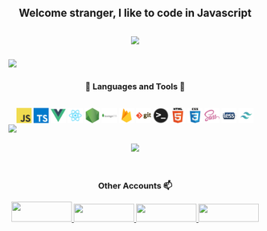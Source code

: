 <h2 align="center"> Welcome stranger, I like to code in Javascript <h2>

<p align="center">
  <img width="250" src="https://media.giphy.com/media/jIgXf4hgbHCeKiXpvt/giphy.gif">
</p>


<img src="https://yata-apix-a9caea66-ad78-425f-aa08-e292558ebb65.lss.locawebcorp.com.br/b7c7dbff38ae4f419c94ce8d2254b9d9.png"> 

<h3 align='center'>🚀 Languages and Tools 🚀</h3>

<br/>
<div align='center'>
<code><img height="30" src="https://raw.githubusercontent.com/github/explore/80688e429a7d4ef2fca1e82350fe8e3517d3494d/topics/javascript/javascript.png"></code>
  <code><img height="30" src="https://raw.githubusercontent.com/github/explore/80688e429a7d4ef2fca1e82350fe8e3517d3494d/topics/typescript/typescript.png"></code>
<code><img height="30" src="https://raw.githubusercontent.com/github/explore/80688e429a7d4ef2fca1e82350fe8e3517d3494d/topics/vue/vue.png"></code>
<code><img height="30" src="https://raw.githubusercontent.com/github/explore/80688e429a7d4ef2fca1e82350fe8e3517d3494d/topics/react/react.png"></code>
<code><img height="30" src="https://raw.githubusercontent.com/github/explore/80688e429a7d4ef2fca1e82350fe8e3517d3494d/topics/nodejs/nodejs.png"></code>
<code><img height="30" src="https://raw.githubusercontent.com/github/explore/80688e429a7d4ef2fca1e82350fe8e3517d3494d/topics/mongodb/mongodb.png"></code>
<code><img height="30" src="https://raw.githubusercontent.com/github/explore/80688e429a7d4ef2fca1e82350fe8e3517d3494d/topics/firebase/firebase.png"></code>
<code><img height="30" src="https://raw.githubusercontent.com/github/explore/80688e429a7d4ef2fca1e82350fe8e3517d3494d/topics/git/git.png"></code>
<code><img height="30" src="https://raw.githubusercontent.com/github/explore/80688e429a7d4ef2fca1e82350fe8e3517d3494d/topics/terminal/terminal.png"></code>
<code><img height="30" src="https://raw.githubusercontent.com/github/explore/80688e429a7d4ef2fca1e82350fe8e3517d3494d/topics/html/html.png"></code>
<code><img height="30" src="https://raw.githubusercontent.com/github/explore/80688e429a7d4ef2fca1e82350fe8e3517d3494d/topics/css/css.png"></code>
<code><img height="30" src="https://raw.githubusercontent.com/github/explore/80688e429a7d4ef2fca1e82350fe8e3517d3494d/topics/sass/sass.png"></code>
<code><img height="30" src="https://raw.githubusercontent.com/github/explore/80688e429a7d4ef2fca1e82350fe8e3517d3494d/topics/less/less.png"></code>
<code><img height="30" src="https://raw.githubusercontent.com/github/explore/80688e429a7d4ef2fca1e82350fe8e3517d3494d/topics/tailwind/tailwind.png"></code>
</div>
<img src="https://yata-apix-a9caea66-ad78-425f-aa08-e292558ebb65.lss.locawebcorp.com.br/b7c7dbff38ae4f419c94ce8d2254b9d9.png"> 

<br/>
<br/>

<div align='center'>
<a href="https://github.com/sarpkaya93">
  <img align="center" src="https://github-readme-stats.vercel.app/api/top-langs/?username=sarpkaya93&theme=radical" style='width:400px' />
</a>
</div>

<br/>
<br/>

<h3 align="center" style="margin-bottom:1rem;"> Other Accounts 📫 </h3>

<div align='center'>
    <a href="https://www.linkedin.com/sarpkayature/">
        <img src="https://upload.wikimedia.org/wikipedia/commons/0/01/LinkedIn_Logo.svg" style='height:40px;width:120px'/>
    </a>
    <a href="mailto:sarpkayature@gmail.com">
    <img src="https://upload.wikimedia.org/wikipedia/commons/7/7e/Gmail_icon_%282020%29.svg" style='height:36px; width:120px;'/>
    </a>
      <a href="https://twitter.com/sarpkayature">
    <img src="https://upload.wikimedia.org/wikipedia/commons/4/4f/Twitter-logo.svg" style='height:36px; width:120px;'/>
    </a>
      </a>
      <a href="https://medium.com/@sarpkayature">
    <img src="https://upload.wikimedia.org/wikipedia/commons/e/ec/Medium_logo_Monogram.svg" style='height:36px; width:120px;'/>
    </a>
</div>
